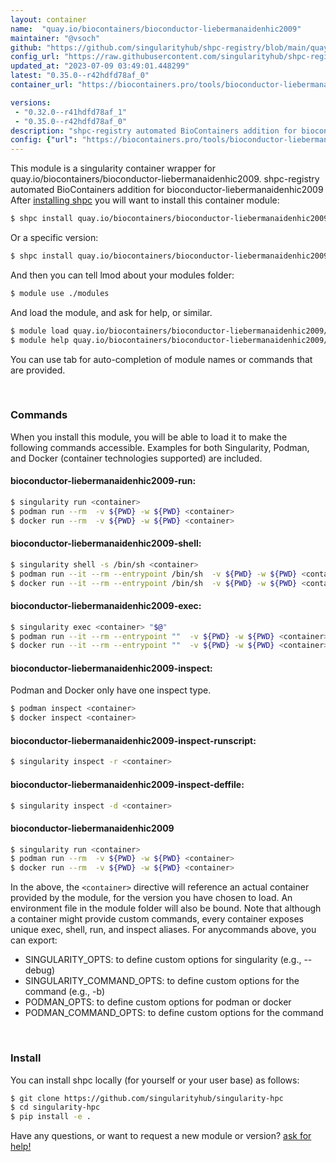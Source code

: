 ```yaml
---
layout: container
name:  "quay.io/biocontainers/bioconductor-liebermanaidenhic2009"
maintainer: "@vsoch"
github: "https://github.com/singularityhub/shpc-registry/blob/main/quay.io/biocontainers/bioconductor-liebermanaidenhic2009/container.yaml"
config_url: "https://raw.githubusercontent.com/singularityhub/shpc-registry/main/quay.io/biocontainers/bioconductor-liebermanaidenhic2009/container.yaml"
updated_at: "2023-07-09 03:49:01.448299"
latest: "0.35.0--r42hdfd78af_0"
container_url: "https://biocontainers.pro/tools/bioconductor-liebermanaidenhic2009"

versions:
 - "0.32.0--r41hdfd78af_1"
 - "0.35.0--r42hdfd78af_0"
description: "shpc-registry automated BioContainers addition for bioconductor-liebermanaidenhic2009"
config: {"url": "https://biocontainers.pro/tools/bioconductor-liebermanaidenhic2009", "maintainer": "@vsoch", "description": "shpc-registry automated BioContainers addition for bioconductor-liebermanaidenhic2009", "latest": {"0.35.0--r42hdfd78af_0": "sha256:e69af972e48da416a08cae1dae2b8ec575043e1883c81b2f3eba514300a19fa4"}, "tags": {"0.32.0--r41hdfd78af_1": "sha256:4bafc704e45886e93f85f80f9f16fc3f7b338e9b6d1fe0dd75dd28a4e7dbdf6f", "0.35.0--r42hdfd78af_0": "sha256:e69af972e48da416a08cae1dae2b8ec575043e1883c81b2f3eba514300a19fa4"}, "docker": "quay.io/biocontainers/bioconductor-liebermanaidenhic2009"}
---
```


This module is a singularity container wrapper for quay.io/biocontainers/bioconductor-liebermanaidenhic2009.
shpc-registry automated BioContainers addition for bioconductor-liebermanaidenhic2009
After [installing shpc](#install) you will want to install this container module:


```bash
$ shpc install quay.io/biocontainers/bioconductor-liebermanaidenhic2009
```

Or a specific version:

```bash
$ shpc install quay.io/biocontainers/bioconductor-liebermanaidenhic2009:0.35.0--r42hdfd78af_0
```

And then you can tell lmod about your modules folder:

```bash
$ module use ./modules
```

And load the module, and ask for help, or similar.

```bash
$ module load quay.io/biocontainers/bioconductor-liebermanaidenhic2009/0.35.0--r42hdfd78af_0
$ module help quay.io/biocontainers/bioconductor-liebermanaidenhic2009/0.35.0--r42hdfd78af_0
```

You can use tab for auto-completion of module names or commands that are provided.

<br>

### Commands

When you install this module, you will be able to load it to make the following commands accessible.
Examples for both Singularity, Podman, and Docker (container technologies supported) are included.

#### bioconductor-liebermanaidenhic2009-run:

```bash
$ singularity run <container>
$ podman run --rm  -v ${PWD} -w ${PWD} <container>
$ docker run --rm  -v ${PWD} -w ${PWD} <container>
```

#### bioconductor-liebermanaidenhic2009-shell:

```bash
$ singularity shell -s /bin/sh <container>
$ podman run --it --rm --entrypoint /bin/sh  -v ${PWD} -w ${PWD} <container>
$ docker run --it --rm --entrypoint /bin/sh  -v ${PWD} -w ${PWD} <container>
```

#### bioconductor-liebermanaidenhic2009-exec:

```bash
$ singularity exec <container> "$@"
$ podman run --it --rm --entrypoint ""  -v ${PWD} -w ${PWD} <container> "$@"
$ docker run --it --rm --entrypoint ""  -v ${PWD} -w ${PWD} <container> "$@"
```

#### bioconductor-liebermanaidenhic2009-inspect:

Podman and Docker only have one inspect type.

```bash
$ podman inspect <container>
$ docker inspect <container>
```

#### bioconductor-liebermanaidenhic2009-inspect-runscript:

```bash
$ singularity inspect -r <container>
```

#### bioconductor-liebermanaidenhic2009-inspect-deffile:

```bash
$ singularity inspect -d <container>
```



#### bioconductor-liebermanaidenhic2009

```bash
$ singularity run <container>
$ podman run --rm  -v ${PWD} -w ${PWD} <container>
$ docker run --rm  -v ${PWD} -w ${PWD} <container>
```


In the above, the `<container>` directive will reference an actual container provided
by the module, for the version you have chosen to load. An environment file in the
module folder will also be bound. Note that although a container
might provide custom commands, every container exposes unique exec, shell, run, and
inspect aliases. For anycommands above, you can export:

 - SINGULARITY_OPTS: to define custom options for singularity (e.g., --debug)
 - SINGULARITY_COMMAND_OPTS: to define custom options for the command (e.g., -b)
 - PODMAN_OPTS: to define custom options for podman or docker
 - PODMAN_COMMAND_OPTS: to define custom options for the command

<br>

### Install

You can install shpc locally (for yourself or your user base) as follows:

```bash
$ git clone https://github.com/singularityhub/singularity-hpc
$ cd singularity-hpc
$ pip install -e .
```

Have any questions, or want to request a new module or version? [ask for help!](https://github.com/singularityhub/singularity-hpc/issues)